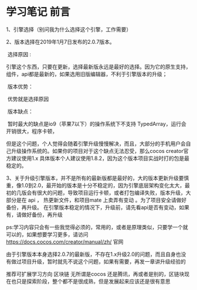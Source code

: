 





# 学习笔记 前言

1、引擎选择（别问我为什么选择这个引擎，工作需要）  

2、版本选择在2019年1月7日发布的2.0.7版本。

​      选择原因 :

​      引擎这个东西，只要在更新，选择最新版永远是最好的选择。因为它的原生支持，组件，api都是最新的，如果选用旧版编辑器，不利于引擎版本的升级；

​      版本优势：

​     优势就是选择原因

​     版本缺点：

​    暂时最大的缺点是io9（苹果7以下）的操作系统下不支持 TypedArray，运行会开销很大，程序卡顿，

​    但是这个问题，个人觉得会随着引擎升级慢慢解决，而且，大部分的手机用户会自己升级操作系统的。如果你的项目对于这个缺点无法忍受，那么cocos creator官方建议使用1.x  具体版本个人建议使用1.8.2，因为这个版本项目实战时打的包是最稳定的。

3、关于升级引擎版本，并不是所有的最新版都是最好的，大的版本更新升级要慎重，像1.0到2.0，最开始的版本是十分不稳定的，因为引擎底层架构变化太大，最初的几版会有很大的问题，导致项目运行卡顿，或者打包编译失败，版本升级，大部分是在 api  ， 热更新文件，和项目mate 上卖弄有变动 。为了项目安全请做好备份，再升级。   在引擎版本稳定的情况下，升级前，请先看api是否有变动，如果有，请做好备份，再升级





ps:学习内容只会有一些我觉得必须的，常用的，或者是原理类似，只要学一个就可以的，如果想要学习更多，请访问<https://docs.cocos.com/creator/manual/zh/>    官网

由于引擎版本本身选择2.0.7的最新版，不存在1.x升级2.0的问题，而且自身也没有做过项目升级，暂时就先不说这个问题，如果有需要，再发一章讲升级经验的



推荐可扩展学习方向  区块链  无所谓是cocos  还是腾讯，再或者是别的，区链块现在也只是探索阶段，整个都不是很成熟，但是发展起来应该还是很有意思




